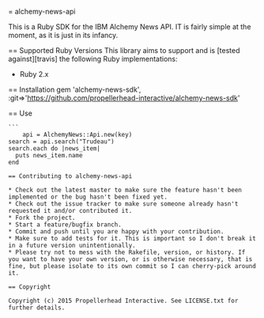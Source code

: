 = alchemy-news-api

This is a Ruby SDK for the IBM Alchemy News API.  IT is fairly simple at the moment, as it is just in its infancy.

== Supported Ruby Versions
This library aims to support and is [tested against][travis] the following Ruby
implementations:

* Ruby 2.x

== Installation
    gem 'alchemy-news-sdk', 
       :git=>'https://github.com/propellerhead-interactive/alchemy-news-sdk'



== Use

    ```
		api = AlchemyNews::Api.new(key)
    search = api.search("Trudeau")
    search.each do |news_item|
      puts news_item.name
    end
```
== Contributing to alchemy-news-api
 
* Check out the latest master to make sure the feature hasn't been implemented or the bug hasn't been fixed yet.
* Check out the issue tracker to make sure someone already hasn't requested it and/or contributed it.
* Fork the project.
* Start a feature/bugfix branch.
* Commit and push until you are happy with your contribution.
* Make sure to add tests for it. This is important so I don't break it in a future version unintentionally.
* Please try not to mess with the Rakefile, version, or history. If you want to have your own version, or is otherwise necessary, that is fine, but please isolate to its own commit so I can cherry-pick around it.

== Copyright

Copyright (c) 2015 Propellerhead Interactive. See LICENSE.txt for
further details.


